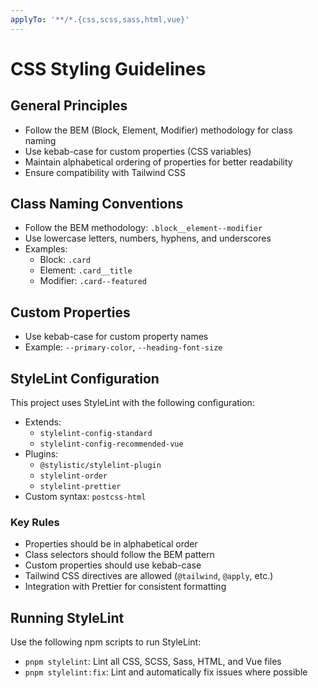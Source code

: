 ```yaml
---
applyTo: '**/*.{css,scss,sass,html,vue}'
---
```


# CSS Styling Guidelines

## General Principles

- Follow the BEM (Block, Element, Modifier) methodology for class naming
- Use kebab-case for custom properties (CSS variables)
- Maintain alphabetical ordering of properties for better readability
- Ensure compatibility with Tailwind CSS

## Class Naming Conventions

- Follow the BEM methodology: `.block__element--modifier`
- Use lowercase letters, numbers, hyphens, and underscores
- Examples:
  - Block: `.card`
  - Element: `.card__title`
  - Modifier: `.card--featured`

## Custom Properties

- Use kebab-case for custom property names
- Example: `--primary-color`, `--heading-font-size`

## StyleLint Configuration

This project uses StyleLint with the following configuration:

- Extends:
  - `stylelint-config-standard`
  - `stylelint-config-recommended-vue`
- Plugins:
  - `@stylistic/stylelint-plugin`
  - `stylelint-order`
  - `stylelint-prettier`
- Custom syntax: `postcss-html`

### Key Rules

- Properties should be in alphabetical order
- Class selectors should follow the BEM pattern
- Custom properties should use kebab-case
- Tailwind CSS directives are allowed (`@tailwind`, `@apply`, etc.)
- Integration with Prettier for consistent formatting

## Running StyleLint

Use the following npm scripts to run StyleLint:

- `pnpm stylelint`: Lint all CSS, SCSS, Sass, HTML, and Vue files
- `pnpm stylelint:fix`: Lint and automatically fix issues where possible

